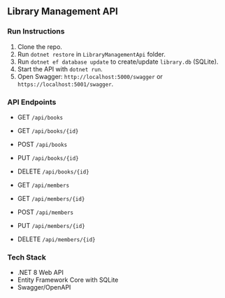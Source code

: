 ## Library Management API

### Run Instructions
1. Clone the repo.
2. Run `dotnet restore` in `LibraryManagementApi` folder.
3. Run `dotnet ef database update` to create/update `library.db` (SQLite).
4. Start the API with `dotnet run`.
5. Open Swagger: `http://localhost:5000/swagger` or `https://localhost:5001/swagger`.

### API Endpoints
- GET `/api/books`
- GET `/api/books/{id}`
- POST `/api/books`
- PUT `/api/books/{id}`
- DELETE `/api/books/{id}`

- GET `/api/members`
- GET `/api/members/{id}`
- POST `/api/members`
- PUT `/api/members/{id}`
- DELETE `/api/members/{id}`

### Tech Stack
- .NET 8 Web API
- Entity Framework Core with SQLite
- Swagger/OpenAPI


